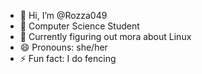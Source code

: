 - 👋 Hi, I’m @Rozza049
- 👀 Computer Science Student
- 🌱 Currently figuring out mora about Linux
- 😄 Pronouns: she/her
- ⚡ Fun fact: I do fencing
